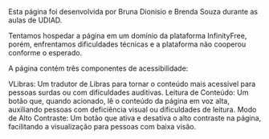 Esta página foi desenvolvida por Bruna Dionisio e Brenda Souza durante as aulas de UDIAD.

Tentamos hospedar a página em um domínio da plataforma InfinityFree, porém, enfrentamos dificuldades técnicas e a plataforma não cooperou conforme o esperado.

A página contém três componentes de acessibilidade:

VLibras: Um tradutor de Libras para tornar o conteúdo mais acessível para pessoas surdas ou com dificuldades auditivas.
Leitura de Conteúdo: Um botão que, quando acionado, lê o conteúdo da página em voz alta, auxiliando pessoas com deficiência visual ou dificuldades de leitura.
Modo de Alto Contraste: Um botão que ativa e desativa o alto contraste na página, facilitando a visualização para pessoas com baixa visão.